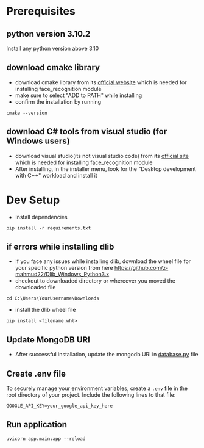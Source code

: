 # Prerequisites
## python version 3.10.2
Install any python version above 3.10

## download cmake library 
- download cmake library from its [official website](https://cmake.org/download/) which is needed for installing face_recognition module
- make sure to select "ADD to PATH" while installing
- confirm the installation by running 
```
cmake --version
```

## download C# tools from visual studio (for Windows users)
- download visual studio(its not visual studio code) from its [official site](https://visualstudio.microsoft.com/downloads/) which is needed for installing face_recognition module
- After installing, in the installer menu, look for the "Desktop development with C++" workload and install it

# Dev Setup
- Install dependencies

```
pip install -r requirements.txt
```

## if errors while installing dlib
- If you face any issues while installing dlib, download the wheel file for your specific python version from here
https://github.com/z-mahmud22/Dlib_Windows_Python3.x
- checkout to downloaded directory or whereever you moved the downloaded file
```
cd C:\Users\YourUsername\Downloads
```
- install the dlib wheel file
```
pip install <filename.whl>
```

## Update MongoDB URI
- After successful installation, update the mongodb URI in [database.py](./app/database.py) file

## Create .env file
To securely manage your environment variables, create a `.env` file in the root directory of your project. Include the following lines to that file:

```plaintext
GOOGLE_API_KEY=your_google_api_key_here
```

## Run application

```
uvicorn app.main:app --reload
```